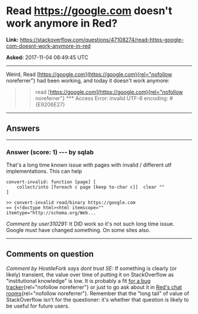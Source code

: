 # Read https://google.com doesn&#39;t work anymore in Red?

**Link:**
<https://stackoverflow.com/questions/47108274/read-https-google-com-doesnt-work-anymore-in-red>

**Asked:** 2017-11-04 06:49:45 UTC

------------------------------------------------------------------------

Weird, Read
[https://google.com](https://google.com){rel="nofollow noreferrer"} had
been working, and today it doesn\'t work anymore:

> > read
> > [https://google.com](https://google.com){rel="nofollow noreferrer"}
> > \*\*\* Access Error: invalid UTF-8 encoding: #{E9206E27}

------------------------------------------------------------------------

## Answers

------------------------------------------------------------------------

### Answer (score: 1) --- by sqlab

That\'s a long time known issue with pages with invalid / different utf
implementations. This can help

    convert-invalid: function [page] [
        collect/into [foreach c page [keep to-char c]]  clear ""
    ]

    >> convert-invalid read/binary https://google.com
    == {<!doctype html><html itemscope="" itemtype="http://schema.org/Web...

*Comment by user310291:* It DID work so it\'s not such long time issue.
Google must have changed something. On some sites also.

------------------------------------------------------------------------

## Comments on question

*Comment by HostileFork says dont trust SE:* If something is clearly (or
likely) transient, the value over time of putting it on StackOverflow as
\"institutional knowledge\" is low. It is probably a fit [for a bug
tracker](https://github.com/red/red/issues){rel="nofollow noreferrer"}
or just to go ask about it in [Red\'s chat
rooms](https://gitter.im/red/home){rel="nofollow noreferrer"}. Remember
that the \"long tail\" of value of StackOverflow isn\'t for the
questioner: it\'s whether that question is likely to be useful for
future users.
